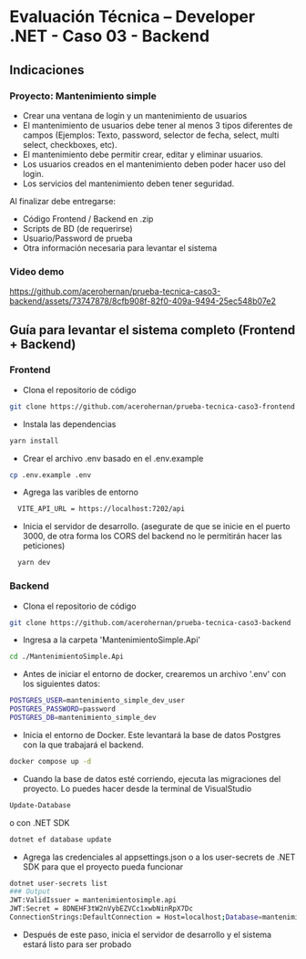 # Evaluación Técnica – Developer .NET - Caso 03 - Backend

## Indicaciones

### Proyecto: Mantenimiento simple

- Crear una ventana de login y un mantenimiento de usuarios
- El mantenimiento de usuarios debe tener al menos 3 tipos diferentes de campos
  (Ejemplos: Texto, password, selector de fecha, select, multi select, checkboxes, etc).
- El mantenimiento debe permitir crear, editar y eliminar usuarios.
- Los usuarios creados en el mantenimiento deben poder hacer uso del login.
- Los servicios del mantenimiento deben tener seguridad.

Al finalizar debe entregarse:

- Código Frontend / Backend en .zip
- Scripts de BD (de requerirse)
- Usuario/Password de prueba
- Otra información necesaria para levantar el sistema

### Video demo

https://github.com/acerohernan/prueba-tecnica-caso3-backend/assets/73747878/8cfb908f-82f0-409a-9494-25ec548b07e2

## Guía para levantar el sistema completo (Frontend + Backend)

### Frontend

- Clona el repositorio de código

```bash
git clone https://github.com/acerohernan/prueba-tecnica-caso3-frontend
```

- Instala las dependencias

```bash
yarn install
```

- Crear el archivo .env basado en el .env.example

```bash
cp .env.example .env
```

- Agrega las varibles de entorno

```bash
  VITE_API_URL = https://localhost:7202/api
```

- Inicia el servidor de desarrollo. (asegurate de que se inicie en el puerto 3000, de otra forma los CORS del backend no le permitirán hacer las peticiones)

```bash
  yarn dev
```

### Backend

- Clona el repositorio de código

```bash
git clone https://github.com/acerohernan/prueba-tecnica-caso3-backend
```

- Ingresa a la carpeta 'MantenimientoSimple.Api'

```bash
cd ./MantenimientoSimple.Api
```

- Antes de iniciar el entorno de docker, crearemos un archivo '.env' con los siguientes datos:

```bash
POSTGRES_USER=mantenimiento_simple_dev_user
POSTGRES_PASSWORD=password
POSTGRES_DB=mantenimiento_simple_dev
```

- Inicia el entorno de Docker. Este levantará la base de datos Postgres con la que trabajará el backend.

```bash
docker compose up -d
```

- Cuando la base de datos esté corriendo, ejecuta las migraciones del proyecto. Lo puedes hacer desde la terminal de VisualStudio

```bash
Update-Database
```

o con .NET SDK

```bash
dotnet ef database update
```

- Agrega las credenciales al appsettings.json o a los user-secrets de .NET SDK para que el proyecto pueda funcionar

```bash
dotnet user-secrets list
### Output
JWT:ValidIssuer = mantenimientosimple.api
JWT:Secret = 8DNEHF3tW2nVybEZVCc1xwbNinRpX7Dc
ConnectionStrings:DefaultConnection = Host=localhost;Database=mantenimiento_simple_dev;Username=mantenimiento_simple_dev_user;Password=password
```

- Después de este paso, inicia el servidor de desarrollo y el sistema estará listo para ser probado
